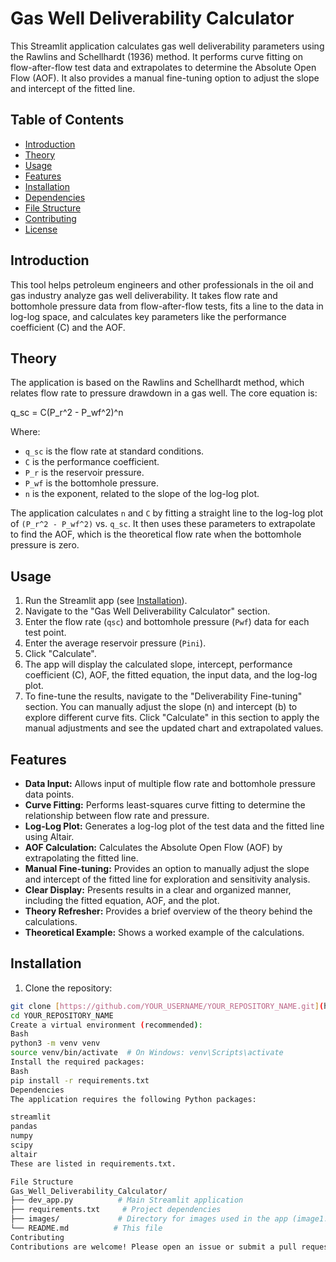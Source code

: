 # Gas Well Deliverability Calculator

This Streamlit application calculates gas well deliverability parameters using the Rawlins and Schellhardt (1936) method. It performs curve fitting on flow-after-flow test data and extrapolates to determine the Absolute Open Flow (AOF).  It also provides a manual fine-tuning option to adjust the slope and intercept of the fitted line.

## Table of Contents

- [Introduction](#introduction)
- [Theory](#theory)
- [Usage](#usage)
- [Features](#features)
- [Installation](#installation)
- [Dependencies](#dependencies)
- [File Structure](#file-structure)
- [Contributing](#contributing)
- [License](#license)

## Introduction

This tool helps petroleum engineers and other professionals in the oil and gas industry analyze gas well deliverability. It takes flow rate and bottomhole pressure data from flow-after-flow tests, fits a line to the data in log-log space, and calculates key parameters like the performance coefficient (C) and the AOF.

## Theory

The application is based on the Rawlins and Schellhardt method, which relates flow rate to pressure drawdown in a gas well. The core equation is:

q_sc = C(P_r^2 - P_wf^2)^n

Where:

- `q_sc` is the flow rate at standard conditions.
- `C` is the performance coefficient.
- `P_r` is the reservoir pressure.
- `P_wf` is the bottomhole pressure.
- `n` is the exponent, related to the slope of the log-log plot.

The application calculates `n` and `C` by fitting a straight line to the log-log plot of `(P_r^2 - P_wf^2)` vs. `q_sc`.  It then uses these parameters to extrapolate to find the AOF, which is the theoretical flow rate when the bottomhole pressure is zero.

## Usage

1.  Run the Streamlit app (see [Installation](#installation)).
2.  Navigate to the "Gas Well Deliverability Calculator" section.
3.  Enter the flow rate (`qsc`) and bottomhole pressure (`Pwf`) data for each test point.
4.  Enter the average reservoir pressure (`Pini`).
5.  Click "Calculate".
6.  The app will display the calculated slope, intercept, performance coefficient (C), AOF, the fitted equation, the input data, and the log-log plot.
7.  To fine-tune the results, navigate to the "Deliverability Fine-tuning" section. You can manually adjust the slope (n) and intercept (b) to explore different curve fits. Click "Calculate" in this section to apply the manual adjustments and see the updated chart and extrapolated values.

## Features

-   **Data Input:**  Allows input of multiple flow rate and bottomhole pressure data points.
-   **Curve Fitting:**  Performs least-squares curve fitting to determine the relationship between flow rate and pressure.
-   **Log-Log Plot:**  Generates a log-log plot of the test data and the fitted line using Altair.
-   **AOF Calculation:**  Calculates the Absolute Open Flow (AOF) by extrapolating the fitted line.
-   **Manual Fine-tuning:** Provides an option to manually adjust the slope and intercept of the fitted line for exploration and sensitivity analysis.
-   **Clear Display:**  Presents results in a clear and organized manner, including the fitted equation, AOF, and the plot.
-   **Theory Refresher:** Provides a brief overview of the theory behind the calculations.
-   **Theoretical Example:** Shows a worked example of the calculations.

## Installation

1.  Clone the repository:

```bash
git clone [https://github.com/YOUR_USERNAME/YOUR_REPOSITORY_NAME.git](https://www.google.com/search?q=https://github.com/YOUR_USERNAME/YOUR_REPOSITORY_NAME.git)  # Replace with your repo URL
cd YOUR_REPOSITORY_NAME
Create a virtual environment (recommended):
Bash
python3 -m venv venv
source venv/bin/activate  # On Windows: venv\Scripts\activate
Install the required packages:
Bash
pip install -r requirements.txt
Dependencies
The application requires the following Python packages:

streamlit
pandas
numpy
scipy
altair
These are listed in requirements.txt.

File Structure
Gas_Well_Deliverability_Calculator/
├── dev_app.py          # Main Streamlit application
├── requirements.txt     # Project dependencies
├── images/             # Directory for images used in the app (image1.png, image2.png, image3.png)
└── README.md          # This file
Contributing
Contributions are welcome! Please open an issue or submit a pull request.
